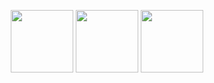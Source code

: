 <p align="center"><img src="https://raw.githubusercontent.com/danielcranney/readme-generator/main/public/icons/skills/html5-colored.svg" width="100" height="100"/>
<img src="https://raw.githubusercontent.com/danielcranney/readme-generator/main/public/icons/skills/css3-colored.svg" width="100" height="100"/>
<img src="https://camo.githubusercontent.com/442c452cb73752bb1914ce03fce2017056d651a2099696b8594ddf5ccc74825e/68747470733a2f2f63646e2e6a7364656c6976722e6e65742f67682f64657669636f6e732f64657669636f6e2f69636f6e732f6a6176617363726970742f6a6176617363726970742d6f726967696e616c2e737667" width="100" height="100"/></p>
